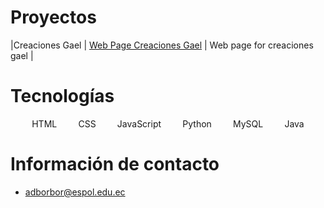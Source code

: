 # Proyectos
 
  |Creaciones Gael      | [Web Page Creaciones Gael](https://creacionesgael.netlify.app)      | Web page for creaciones gael  |
  
# Tecnologías 
  <div style="display:flex; flex-direction: row; justify-content:space-evenly; width:100%;" >
	<span> HTML </span>
	<span> CSS </span>
	<span> JavaScript </span>
	<span> Python </span>
	<span> MySQL </span>
	<span> Java </span>
  </div>
  
# Información de contacto
  * adborbor@espol.edu.ec
